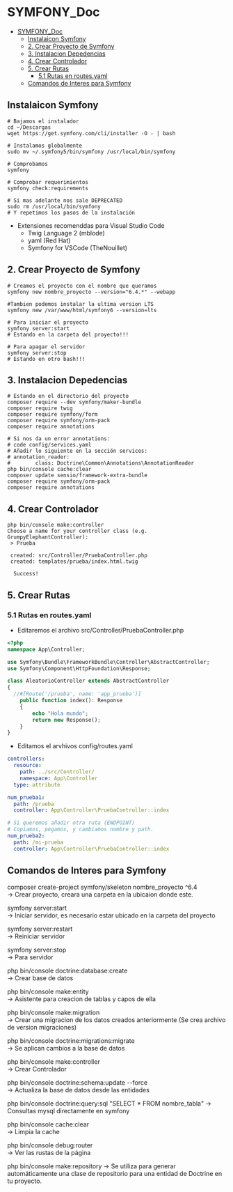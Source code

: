 # SYMFONY_Doc

[//]: # (version: 1.0)
[//]: # (author: Fran Dona Villar)
[//]: # (date: 2024-01-23)


- [SYMFONY\_Doc](#symfony_doc)
  - [Instalaicon Symfony](#instalaicon-symfony)
  - [2. Crear Proyecto de Symfony](#2-crear-proyecto-de-symfony)
  - [3. Instalacion Depedencias](#3-instalacion-depedencias)
  - [4. Crear Controlador](#4-crear-controlador)
  - [5. Crear Rutas](#5-crear-rutas)
    - [5.1 Rutas en routes.yaml](#51-rutas-en-routesyaml)
  - [Comandos de Interes para Symfony](#comandos-de-interes-para-symfony)


## Instalaicon Symfony

```console
# Bajamos el instalador
cd ~/Descargas
wget https://get.symfony.com/cli/installer -O - | bash

# Instalamos globalmente
sudo mv ~/.symfony5/bin/symfony /usr/local/bin/symfony

# Comprobamos
symfony

# Comprobar requerimientos
symfony check:requirements

# Si mas adelante nos sale DEPRECATED
sudo rm /usr/local/bin/symfony
# Y repetimos los pasos de la instalación
```

- Extensiones recomenddas para Visual Studio Code
    - Twig Language 2 (mblode)
    - yaml (Red Hat)
    - Symfony for VSCode (TheNouillet)

## 2. Crear Proyecto de Symfony
```console
# Creamos el proyecto con el nombre que queramos
symfony new nombre_proyecto --version="6.4.*" --webapp

#Tambien podemos instalar la ultima version LTS
symfony new /var/www/html/symfony6 --version=lts

# Para iniciar el proyecto
symfony server:start
# Estando en la carpeta del proyecto!!!

# Para apagar el servidor
symfony server:stop
# Estando en otro bash!!!
```

## 3. Instalacion Depedencias
```console
# Estando en el directorio del proyecto
composer require --dev symfony/maker-bundle
composer require twig
composer require symfony/form
composer require symfony/orm-pack
composer require annotations

# Si nos da un error annotations:
# code config/services.yaml
# Añadir lo siguiente en la sección services:
# annotation_reader:
#        class: Doctrine\Common\Annotations\AnnotationReader
php bin/console cache:clear
composer update sensio/framework-extra-bundle
composer require symfony/orm-pack
composer require annotations
```

## 4. Crear Controlador
```console
php bin/console make:controller
Choose a name for your controller class (e.g. GrumpyElephantController):
 > Prueba

 created: src/Controller/PruebaController.php
 created: templates/prueba/index.html.twig

  Success!
  ```

## 5. Crear Rutas

### 5.1 Rutas en routes.yaml
- Editaremos el archivo src/Controller/PruebaController.php

```php
<?php
namespace App\Controller;

use Symfony\Bundle\FrameworkBundle\Controller\AbstractController;
use Symfony\Component\HttpFoundation\Response;

class AleatorioController extends AbstractController
{
  //#[Route('/prueba', name: 'app_prueba')]
    public function index(): Response
    {
        echo "Hola mundo";   
        return new Response();
    }
}
```

- Editamos el arvhivos config/routes.yaml
```yaml
controllers:
  resource:
    path: ../src/Controller/
    namespace: App\Controller
  type: attribute

num_prueba1:
  path: /prueba
  controller: App\Controller\PruebaController::index

# Si queremos añadir otra ruta (ENDPOINT)
# Copiamos, pegamos, y cambiamos nombre y path.
num_prueba2:
  path: /mi-prueba
  controller: App\Controller\PruebaController::index
  ```


## Comandos de Interes para Symfony

composer create-project symfony/skeleton nombre_proyecto ^6.4<br>
-> Crear proyecto, creara una carpeta en la ubicaion donde este.

symfony server:start<br>
-> Iniciar servidor, es necesario estar ubicado en la carpeta del proyecto

symfony server:restart<br>
-> Reiniciar servidor

symfony server:stop<br>
-> Para servidor

php bin/console doctrine:database:create<br>
-> Crear base de datos

php bin/console make:entity<br>
-> Asistente para creacion de tablas y capos de ella

php bin/console make:migration<br>
-> Crear una migracion de los datos creados anteriormente (Se crea archivo de version migraciones)

php bin/console doctrine:migrations:migrate<br>
-> Se aplican cambios a la base de datos

php bin/console make:controller<br>
-> Crear Controlador

php bin/console doctrine:schema:update --force<br>
-> Actualiza la base de datos desde las entidades

php bin/console doctrine:query:sql "SELECT * FROM nombre_tabla"
-> Consultas mysql directamente en symfony

php bin/console cache:clear<br>
-> Limpia la cache

php bin/console debug:router<br>
-> Ver las rustas de la página

php bin/console make:repository
-> Se utiliza para generar automáticamente una clase de repositorio para una entidad de Doctrine en tu proyecto.
